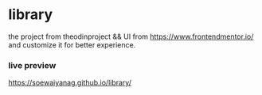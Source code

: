 # library

the project from theodinproject && UI from https://www.frontendmentor.io/ and customize it for better experience.

### live preview

https://soewaiyanag.github.io/library/
